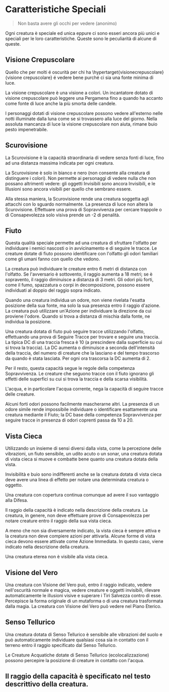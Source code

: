 # Caratteristiche Speciali

> Non basta avere gli occhi per vedere (anonimo)

Ogni creatura è speciale ed unica eppure ci sono esseri ancora più unici e speciali per le loro caratteristiche. Queste sono le peculiarità di alcune di queste.

## Visione Crepuscolare

Quello che per molti é oscurità per chi ha \hypertarget{visionecrepuscolare}{visione crepuscolare} é vedere bene purché ci sia una fonte minima di luce.

La visione crepuscolare è una visione a colori.
Un incantatore dotato di visione crepuscolare può leggere una Pergamena fino a quando ha accanto come fonte di luce anche la più smorta delle candele.

I personaggi dotati di visione crepuscolare possono vedere all'esterno nelle notti illuminate dalla luna come se si trovassero alla luce del giorno.
Nella assoluta mancanza di luce la visione crepuscolare non aiuta, rimane buio pesto impenetrabile.

## Scurovisione

La Scurovisione è la capacità straordinaria di vedere senza fonti di luce, fino ad una distanza massima indicata per ogni creatura.

La Scurovisione è solo in bianco e nero (non consente alla creatura di distinguere i colori). Non permette ai personaggi di vedere nulla che non possano altrimenti vedere: gli oggetti Invisibili sono ancora Invisibili, e le Illusioni sono ancora visibili per quello che sembrano essere.

Alla stessa maniera, la Scurovisione rende una creatura soggetta agli attacchi con lo sguardo normalmente. La presenza di luce non altera la Scurovisione.
Effettuare una prova di Sopravvivenza per cercare trappole o di Consapevolezza solo visiva prende un -2 di penalità.

## Fiuto

Questa qualità speciale permette ad una creatura di sfruttare l'olfatto per individuare i nemici nascosti o in avvicinamento e di seguire le tracce. Le creature dotate di fiuto possono identificare con l'olfatto gli odori familiari come gli umani fanno con quello che vedono.

La creatura può individuare le creature entro 6 metri di distanza con l'olfatto. Se l'avversario è sottovento, il raggio aumenta a 18 metri; se è sopravento, il raggio diminuisce a distanza di 3 metri.
Gli odori più forti, come il fumo, spazzatura o corpi in decomposizione, possono essere individuati al doppio del raggio sopra indicato.

Quando una creatura individua un odore, non viene rivelata l'esatta posizione della sua fonte, ma solo la sua presenza entro il raggio d'azione. La creatura può utilizzare un'Azione per individuare la direzione da cui proviene l'odore. Quando si trova a distanza di mischia dalla fonte, ne individua la posizione.

Una creatura dotata di fiuto può seguire tracce utilizzando l'olfatto, effettuando una prova di Seguire Tracce per trovare e seguire una traccia. La tipica DC di una traccia fresca è 10 (a prescindere dalla superficie su cui si trova la traccia). La DC aumenta o diminuisce a seconda dell'intensità della traccia, del numero di creature che la lasciano e del tempo trascorso da quando è stata lasciata. Per ogni ora trascorsa la DC aumenta di 2.

Per il resto, questa capacità segue le regole della competenza Sopravvivenza. Le creature che seguono tracce con il fiuto ignorano gli effetti delle superfici su cui si trova la traccia e della scarsa visibilità.

L'acqua, e in particolare l'acqua corrente, nega la capacità di seguire tracce delle creature.

Alcuni forti odori possono facilmente mascherarne altri. La presenza di un odore simile rende impossibile individuare o identificare esattamente una creatura mediante il Fiuto; la DC base della competenza Sopravvivenza per seguire tracce in presenza di odori coprenti passa da 10 a 20.

## Vista Cieca

Utilizzando un insieme di sensi diversi dalla vista, come la percezione delle vibrazioni, un fiuto sensibile, un udito acuto o un sonar, una creatura dotata di vista cieca si muove e combatte bene quanto una creatura dotata della vista.

Invisibilità e buio sono indifferenti anche se la creatura dotata di vista cieca deve avere una linea di effetto per notare una determinata creatura o oggetto.

Una creatura con copertura continua comunque ad avere il suo vantaggio alla Difesa.

Il raggio della capacità è indicato nella descrizione della creatura. La creatura, in genere, non deve effettuare prove di Consapevolezza per notare creature entro il raggio della sua vista cieca.

A meno che non sia diversamente indicato, la vista cieca è sempre attiva e la creatura non deve compiere azioni per attivarla. Alcune forme di vista cieca devono essere attivate come Azione Immediata. In questo caso, viene indicato nella descrizione della creatura.

Una creatura eterea non è visibile alla vista cieca.

## Visione del Vero

Una creatura con Visione del Vero può, entro il raggio indicato, vedere nell'oscurità normale e magica, vedere creature e oggetti invisibili, rilevare automaticamente le illusioni visive e superare i Tiri Salvezza contro di esse. Percepisce la forma originale di un mutaforma o di una creatura trasformata dalla magia. La creatura con Visione del Vero può vedere nel Piano Eterico.

## Senso Tellurico
Una creatura dotata di Senso Tellurico è sensibile alle vibrazioni del suolo e può automaticamente individuare qualsiasi cosa sia in contatto con il terreno entro il raggio specificato dal Senso Tellurico.

Le Creature Acquatiche dotate di Senso Tellurico (ecolocalizzazione) possono percepire la posizione di creature in contatto con l'acqua.

Il raggio della capacità è specificato nel testo descrittivo della creatura.
---